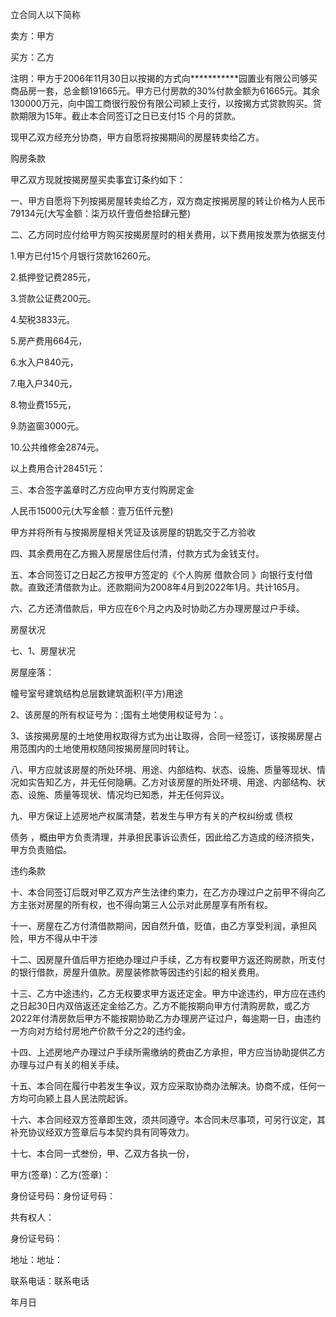 
 


立合同人以下简称


卖方：甲方


买方：乙方


注明：甲方于2006年11月30日以按揭的方式向***********园置业有限公司够买商品房一套，总金额191665元。甲方已付房款的30%付款金额为61665元。其余130000万元，向中国工商很行股份有限公司颍上支行，以按揭方式贷款购买。贷款期限为15年。截止本合同签订之日已支付15 个月的贷款。


现甲乙双方经充分协商，甲方自愿将按揭期间的房屋转卖给乙方。


购房条款


甲乙双方现就按揭房屋买卖事宜订条约如下：


一、甲方自愿将下列按揭房屋转卖给乙方，双方商定按揭房屋的转让价格为人民币79134元(大写金额：柒万玖仟壹佰叁拾肆元整)


二、乙方同时应付给甲方购买按揭房屋时的相关费用，以下费用按发票为依据支付


1.甲方已付15个月银行贷款16260元。


2.抵押登记费285元，


3.贷款公证费200元。


4.契税3833元。


5.房产费用664元，


6.水入户840元，


7.电入户340元，


8.物业费155元，


9.防盗窗3000元。


10.公共维修金2874元。


以上费用合计28451元：


三、本合签字盖章时乙方应向甲方支付购房定金


人民币15000元(大写金额：壹万伍仟元整)


甲方并将所有与按揭房屋相关凭证及该房屋的钥匙交于乙方验收


四、其余费用在乙方搬入房屋居住后付清，付款方式为金钱支付。


五、本合同签订之日起乙方按甲方签定的《个人购房
借款合同
》向银行支付借款。直致还清借款为止。还款期间为2008年4月到2022年1月。共计165月。


六、乙方还清借款后，甲方应在6个月之内及时协助乙方办理房屋过户手续。


房屋状况


七、1、房屋状况


房屋座落：


幢号室号建筑结构总层数建筑面积(平方)用途


2、该房屋的所有权证号为：;国有土地使用权证号为：。


3、该按揭房屋的土地使用权取得方式为出让取得，合同一经签订，该按揭房屋占用范围内的土地使用权随同按揭房屋同时转让。


八、甲方应就该房屋的所处环境、用途、内部结构、状态、设施、质量等现状、情况如实告知乙方，并无任何隐瞒。乙方对该房屋的所处环境、用途、内部结构、状态、设施、质量等现状、情况均已知悉，并无任何异议。


九、甲方保证上述房地产权属清楚，若发生与甲方有关的产权纠纷或
债权

债务
，概由甲方负责清理，并承担民事诉讼责任，因此给乙方造成的经济损失，甲方负责赔偿。


违约条款


十、本合同签订后既对甲乙双方产生法律约束力，在乙方办理过户之前甲不得向乙方主张对房屋的所有权，也不得向第三人公示对此房屋享有所有权。


十一、房屋在乙方付清借款期间，因自然升值，贬值，由乙方享受利润，承担风险，甲方不得从中干涉


十二、因房屋升值后甲方拒绝办理过户手续，乙方有权要甲方返还购房款，所支付的银行借款，房屋升值款。房屋装修款等因违约引起的相关费用。


十三、乙方中途违约，乙方无权要求甲方返还定金。甲方中途违约，甲方应在违约之日起30日内双倍返还定金给乙方。乙方不能按期向甲方付清购房款，或乙方 2022年付清房款后甲方不能按期协助乙方办理房产证过户，每逾期一日，由违约一方向对方给付房地产价款千分之2的违约金。


十四、上述房地产办理过户手续所需缴纳的费由乙方承担，甲方应当协助提供乙方办理与过户有关的相关手续。


十五、本合同在履行中若发生争议，双方应采取协商办法解决。协商不成，任何一方均可向颍上县人民法院起诉。


十六、本合同经双方签章即生效，须共同遵守。本合同未尽事项，可另行议定，其补充协议经双方签章后与本契约具有同等效力。


十七、本合同一式叁份，甲、乙双方各执一份，


甲方(签章)：乙方(签章)：


身份证号码：身份证号码：


共有权人：


身份证号码：


地址：地址：


联系电话：联系电话


年月日
 


 

 
 
 
 
 
  


  
 

  


  


  
 
 
 
 

